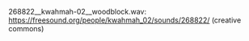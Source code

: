268822__kwahmah-02__woodblock.wav: https://freesound.org/people/kwahmah_02/sounds/268822/ (creative commons)
